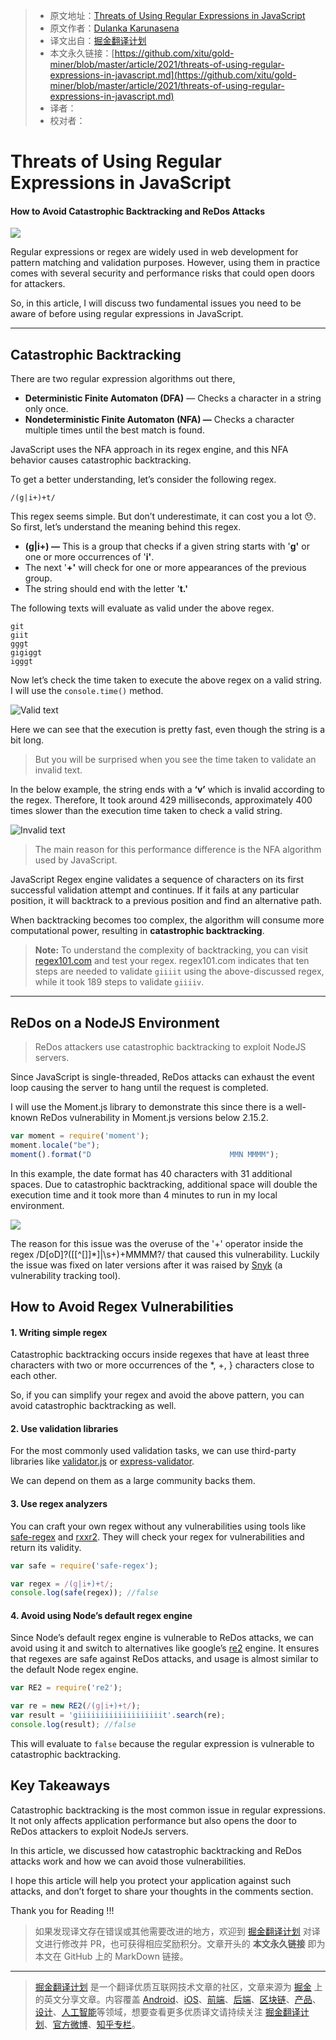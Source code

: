 > * 原文地址：[Threats of Using Regular Expressions in JavaScript](https://blog.bitsrc.io/threats-of-using-regular-expressions-in-javascript-28ddccf5224c)
> * 原文作者：[Dulanka Karunasena](https://medium.com/@dulanka)
> * 译文出自：[掘金翻译计划](https://github.com/xitu/gold-miner)
> * 本文永久链接：[https://github.com/xitu/gold-miner/blob/master/article/2021/threats-of-using-regular-expressions-in-javascript.md](https://github.com/xitu/gold-miner/blob/master/article/2021/threats-of-using-regular-expressions-in-javascript.md)
> * 译者：
> * 校对者：

# Threats of Using Regular Expressions in JavaScript

#### How to Avoid Catastrophic Backtracking and ReDos Attacks

![](https://cdn-images-1.medium.com/max/5760/1*5MYzlcICu2hhNjrtRCjb3A.jpeg)

Regular expressions or regex are widely used in web development for pattern matching and validation purposes. However, using them in practice comes with several security and performance risks that could open doors for attackers.

So, in this article, I will discuss two fundamental issues you need to be aware of before using regular expressions in JavaScript.

---

## Catastrophic Backtracking

There are two regular expression algorithms out there,

* **Deterministic Finite Automaton (DFA)** — Checks a character in a string only once.
* **Nondeterministic Finite Automaton (NFA) —** Checks a character multiple times until the best match is found.

JavaScript uses the NFA approach in its regex engine, and this NFA behavior causes catastrophic backtracking.

To get a better understanding, let’s consider the following regex.

```
/(g|i+)+t/
```

This regex seems simple. But don’t underestimate, it can cost you a lot 😯. So first, let’s understand the meaning behind this regex.

* **(g|i+) —** This is a group that checks if a given string starts with '**g'** or one or more occurrences of '**i'**.
* The next '**+'** will check for one or more appearances of the previous group.
* The string should end with the letter '**t.'**

The following texts will evaluate as valid under the above regex.

```
git
giit
gggt
gigiggt
igggt
```

Now let’s check the time taken to execute the above regex on a valid string. I will use the `console.time()` method.

![Valid text](https://cdn-images-1.medium.com/max/2000/1*f6jb5c3Y3nsF6W1SsZucRw.png)

Here we can see that the execution is pretty fast, even though the string is a bit long.

> But you will be surprised when you see the time taken to validate an invalid text.

In the below example, the string ends with a **‘v’** which is invalid according to the regex. Therefore, It took around 429 milliseconds, approximately 400 times slower than the execution time taken to check a valid string.

![Invalid text](https://cdn-images-1.medium.com/max/2000/1*zKduT1538LwOWj0x5g9Y7g.png)

> The main reason for this performance difference is the NFA algorithm used by JavaScript.

JavaScript Regex engine validates a sequence of characters on its first successful validation attempt and continues. If it fails at any particular position, it will backtrack to a previous position and find an alternative path.

When backtracking becomes too complex, the algorithm will consume more computational power, resulting in **catastrophic backtracking**.

> **Note:** To understand the complexity of backtracking, you can visit [regex101.com](https://regex101.com/) and test your regex. regex101.com indicates that ten steps are needed to validate `giiiit` using the above-discussed regex, while it took 189 steps to validate `giiiiv`.

---

## ReDos on a NodeJS Environment

> ReDos attackers use catastrophic backtracking to exploit NodeJS servers.

Since JavaScript is single-threaded, ReDos attacks can exhaust the event loop causing the server to hang until the request is completed.

I will use the Moment.js library to demonstrate this since there is a well-known ReDos vulnerability in Moment.js versions below 2.15.2.

```js
var moment = require('moment');
moment.locale("be");
moment().format("D                               MMN MMMM");
```

In this example, the date format has 40 characters with 31 additional spaces. Due to catastrophic backtracking, additional space will double the execution time and it took more than 4 minutes to run in my local environment.

![](https://cdn-images-1.medium.com/max/2000/1*YUOV_B0E8SHaL_6ys3cDhQ.png)

The reason for this issue was the overuse of the '+' operator inside the regex /D[oD]?(\[[^\[\]]*\]|\s+)+MMMM?/ that caused this vulnerability. Luckily the issue was fixed on later versions after it was raised by [Snyk](https://snyk.io/) (a vulnerability tracking tool).

## How to Avoid Regex Vulnerabilities

#### 1. Writing simple regex

Catastrophic backtracking occurs inside regexes that have at least three characters with two or more occurrences of the *, +, } characters close to each other.

So, if you can simplify your regex and avoid the above pattern, you can avoid catastrophic backtracking as well.

#### 2. Use validation libraries

For the most commonly used validation tasks, we can use third-party libraries like [validator.js](https://www.npmjs.com/package/validator) or [express-validator](https://www.npmjs.com/package/express-validator).

We can depend on them as a large community backs them.

#### 3. Use regex analyzers

You can craft your own regex without any vulnerabilities using tools like [safe-regex](https://www.npmjs.com/package/safe-regex) and [rxxr2](https://www.cs.bham.ac.uk/~hxt/research/rxxr2/). They will check your regex for vulnerabilities and return its validity.

```js
var safe = require('safe-regex');

var regex = /(g|i+)+t/;
console.log(safe(regex)); //false
```

#### 4. Avoid using Node’s default regex engine

Since Node’s default regex engine is vulnerable to ReDos attacks, we can avoid using it and switch to alternatives like google’s [re2](https://www.npmjs.com/package/re2) engine. It ensures that regexes are safe against ReDos attacks, and usage is almost similar to the default Node regex engine.

```js
var RE2 = require('re2');

var re = new RE2(/(g|i+)+t/);
var result = 'giiiiiiiiiiiiiiiiiiit'.search(re);
console.log(result); //false
```

This will evaluate to `false` because the regular expression is vulnerable to catastrophic backtracking.

## Key Takeaways

Catastrophic backtracking is the most common issue in regular expressions. It not only affects application performance but also opens the door to ReDos attackers to exploit NodeJs servers.

In this article, we discussed how catastrophic backtracking and ReDos attacks work and how we can avoid those vulnerabilities.

I hope this article will help you protect your application against such attacks, and don’t forget to share your thoughts in the comments section.

Thank you for Reading !!!

> 如果发现译文存在错误或其他需要改进的地方，欢迎到 [掘金翻译计划](https://github.com/xitu/gold-miner) 对译文进行修改并 PR，也可获得相应奖励积分。文章开头的 **本文永久链接** 即为本文在 GitHub 上的 MarkDown 链接。

---

> [掘金翻译计划](https://github.com/xitu/gold-miner) 是一个翻译优质互联网技术文章的社区，文章来源为 [掘金](https://juejin.im) 上的英文分享文章。内容覆盖 [Android](https://github.com/xitu/gold-miner#android)、[iOS](https://github.com/xitu/gold-miner#ios)、[前端](https://github.com/xitu/gold-miner#前端)、[后端](https://github.com/xitu/gold-miner#后端)、[区块链](https://github.com/xitu/gold-miner#区块链)、[产品](https://github.com/xitu/gold-miner#产品)、[设计](https://github.com/xitu/gold-miner#设计)、[人工智能](https://github.com/xitu/gold-miner#人工智能)等领域，想要查看更多优质译文请持续关注 [掘金翻译计划](https://github.com/xitu/gold-miner)、[官方微博](http://weibo.com/juejinfanyi)、[知乎专栏](https://zhuanlan.zhihu.com/juejinfanyi)。
